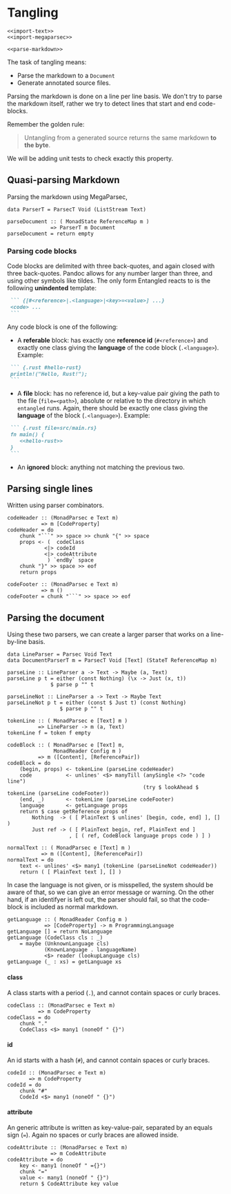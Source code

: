 # Tangling

``` {.haskell file=app/Tangle.hs}
<<import-text>>
<<import-megaparsec>>

<<parse-markdown>>
```

The task of tangling means:

* Parse the markdown to a `Document`
* Generate annotated source files.

Parsing the markdown is done on a line per line basis. We don't try to parse the markdown itself, rather we try to detect lines that start and end code-blocks.

Remember the golden rule:

> Untangling from a generated source returns the same markdown **to the byte**.

We will be adding unit tests to check exactly this property.

## Quasi-parsing Markdown

Parsing the markdown using MegaParsec,

``` {.haskell #parse-markdown}
data ParserT = ParsecT Void (ListStream Text)

parseDocument :: ( MonadState ReferenceMap m )
              => ParserT m Document
parseDocument = return empty
```

### Parsing code blocks
Code blocks are delimited with three back-quotes, and again closed with three back-quotes. Pandoc allows for any number larger than three, and using other symbols like tildes. The only form Entangled reacts to is the following **unindented** template: 

~~~markdown
 ``` {[#<reference>|.<language>|<key>=<value>] ...}
 <code> ...
 ```
~~~

Any code block is one of the following:
    
* A **referable** block: has exactly one **reference id** (`#<reference>`) and exactly one class giving the **language** of the code block (`.<language>`). Example:

~~~markdown
 ``` {.rust #hello-rust}
 println!("Hello, Rust!");
 ```
~~~

* A **file** block: has no reference id, but a key-value pair giving the path to the file (`file=<path>`), absolute or relative to the directory in which `entangled` runs. Again, there should be exactly one class giving the **language** of the block (`.<language>`). Example:

~~~markdown
 ``` {.rust file=src/main.rs}
 fn main() {
    <<hello-rust>>
 }
 ```
~~~

* An **ignored** block: anything not matching the previous two.

## Parsing single lines

Written using parser combinators.

``` {.haskell #parse-markdown}
codeHeader :: (MonadParsec e Text m)
           => m [CodeProperty]
codeHeader = do
    chunk "```" >> space >> chunk "{" >> space
    props <- (  codeClass
            <|> codeId
            <|> codeAttribute
             ) `endBy` space
    chunk "}" >> space >> eof
    return props 

codeFooter :: (MonadParsec e Text m)
           => m ()
codeFooter = chunk "```" >> space >> eof
```

## Parsing the document

Using these two parsers, we can create a larger parser that works on a line-by-line basis.

``` {.haskell #parse-markdown}
data LineParser = Parsec Void Text
data DocumentParserT m = ParsecT Void [Text] (StateT ReferenceMap m)

parseLine :: LineParser a -> Text -> Maybe (a, Text)
parseLine p t = either (const Nothing) (\x -> Just (x, t))
              $ parse p "" t

parseLineNot :: LineParser a -> Text -> Maybe Text
parseLineNot p t = either (const $ Just t) (const Nothing)
                 $ parse p "" t

tokenLine :: ( MonadParsec e [Text] m )
          => LineParser -> m (a, Text)
tokenLine f = token f empty

codeBlock :: ( MonadParsec e [Text] m,
               MonadReader Config m )
          => m ([Content], [ReferencePair])
codeBlock = do
    (begin, props) <- tokenLine (parseLine codeHeader)
    code           <- unlines' <$> manyTill (anySingle <?> "code line")
                                            (try $ lookAhead $ tokenLine (parseLine codeFooter))
    (end, _)       <- tokenLine (parseLine codeFooter)
    language       <- getLanguage props
    return $ case getReference props of
        Nothing  -> ( [ PlainText $ unlines' [begin, code, end] ], [] )
        Just ref -> ( [ PlainText begin, ref, PlainText end ]
                    , [ ( ref, CodeBlock language props code ) ] )

normalText :: ( MonadParsec e [Text] m )
           => m ([Content], [ReferencePair])
normalText = do
    text <- unlines' <$> many1 (tokenLine (parseLineNot codeHeader))
    return ( [ PlainText text ], [] )
```

In case the language is not given, or is misspelled, the system should be aware of that, so we can give an error message or warning. On the other hand, if an identifyer is left out, the parser should fail, so that the code-block is included as normal markdown.

``` {.haskell #parse-markdown}
getLanguage :: ( MonadReader Config m )
            => [CodeProperty] -> m ProgrammingLanguage
getLanguage [] = return NoLanguage
getLanguage (CodeClass cls : _)
    = maybe (UnknownLanguage cls) 
            (KnownLanguage . languageName)
            <$> reader (lookupLanguage cls)
getLanguage (_ : xs) = getLanguage xs
```

#### class
A class starts with a period (`.`), and cannot contain spaces or curly braces.

``` {.haskell #parse-markdown}
codeClass :: (MonadParsec e Text m)
          => m CodeProperty
codeClass = do
    chunk "."
    CodeClass <$> many1 (noneOf " {}")
```

#### id
An id starts with a hash (`#`), and cannot contain spaces or curly braces.

``` {.haskell #parse-markdown}
codeId :: (MonadParsec e Text m)
       => m CodeProperty
codeId = do
    chunk "#"
    CodeId <$> many1 (noneOf " {}")
```

#### attribute
An generic attribute is written as key-value-pair, separated by an equals sign (`=`). Again no spaces or curly braces are allowed inside.

``` {.haskell #parse-markdown}
codeAttribute :: (MonadParsec e Text m)
              => m CodeAttribute
codeAttribute = do
    key <- many1 (noneOf " ={}")
    chunk "="
    value <- many1 (noneOf " {}")
    return $ CodeAttribute key value
```

